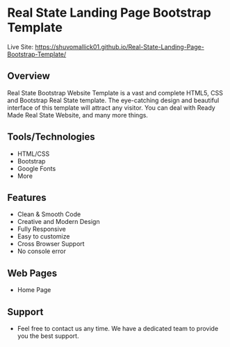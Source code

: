 # Real State Landing Page Bootstrap Template

Live Site: https://shuvomallick01.github.io/Real-State-Landing-Page-Bootstrap-Template/

## Overview

Real State Bootstrap Website Template is a vast and complete HTML5, CSS and Bootstrap Real State template. The eye-catching design and beautiful interface of this template will attract any visitor. You can deal with Ready Made Real State Website, and many more things.

## Tools/Technologies

- HTML/CSS
- Bootstrap
- Google Fonts
- More

## Features

- Clean & Smooth Code
- Creative and Modern Design
- Fully Responsive
- Easy to customize
- Cross Browser Support
- No console error

## Web Pages

- Home Page

## Support

- Feel free to contact us any time. We have a dedicated team to provide you the best support.
